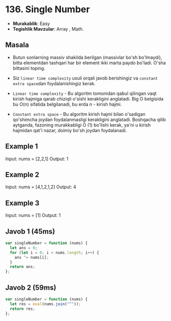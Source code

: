 # 136. Single Number

- **Murakablik**: Easy
- **Tegishlik Mavzular**: Array , Math.

## Masala

- Butun sonlarning massiv shakilda berilgan (massivlar bo'sh bo'lmaydi), bitta elementdan tashqari har bir element ikki marta paydo bo'ladi. O'sha bittasini toping.

- Siz `linear time complexity` usuli orqali javob berishingiz va `constant extra space`dan foydalanishingiz kerak.
- `Linear time complexity` - Bu algoritm tomonidan qabul qilingan vaqt kirish hajmiga qarab chiziqli o'sishi kerakligini anglatadi. Big O belgisida bu O(n) sifatida belgilanadi, bu erda n - kirish hajmi.
- `Constant extra space` - Bu algoritm kirish hajmi bilan o'sadigan qo'shimcha joydan foydalanmasligi kerakligini anglatadi. Boshqacha qilib aytganda, fazoning murakkabligi O (1) bo'lishi kerak, ya'ni u kirish hajmidan qat'i nazar, doimiy bo'sh joydan foydalanadi.

## Example 1

Input: nums = [2,2,1]
Output: 1

## Example 2

Input: nums = [4,1,2,1,2]
Output: 4

## Example 3

Input: nums = [1]
Output: 1

## Javob 1 (45ms)

```javascript
var singleNumber = function (nums) {
  let ans = 0;
  for (let i = 0; i < nums.length; i++) {
    ans ^= nums[i];
  }
  return ans;
};
```

## Javob 2 (59ms)

```javascript
var singleNumber = function (nums) {
  let res = eval(nums.join("^"));
  return res;
};
```
